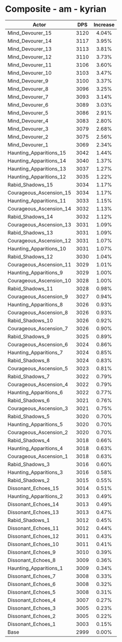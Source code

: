 # Composite - am - kyrian
| Actor | DPS | Increase |
|---|:---:|:---:|
|Mind_Devourer_15|3120|4.04%|
|Mind_Devourer_14|3117|3.95%|
|Mind_Devourer_13|3113|3.81%|
|Mind_Devourer_12|3110|3.73%|
|Mind_Devourer_11|3106|3.60%|
|Mind_Devourer_10|3103|3.47%|
|Mind_Devourer_9|3100|3.37%|
|Mind_Devourer_8|3096|3.25%|
|Mind_Devourer_7|3093|3.14%|
|Mind_Devourer_6|3089|3.03%|
|Mind_Devourer_5|3086|2.91%|
|Mind_Devourer_4|3083|2.80%|
|Mind_Devourer_3|3079|2.68%|
|Mind_Devourer_2|3075|2.56%|
|Mind_Devourer_1|3069|2.34%|
|Haunting_Apparitions_15|3042|1.44%|
|Haunting_Apparitions_14|3040|1.37%|
|Haunting_Apparitions_13|3037|1.27%|
|Haunting_Apparitions_12|3035|1.22%|
|Rabid_Shadows_15|3034|1.17%|
|Courageous_Ascension_15|3034|1.17%|
|Haunting_Apparitions_11|3033|1.15%|
|Courageous_Ascension_14|3032|1.13%|
|Rabid_Shadows_14|3032|1.12%|
|Courageous_Ascension_13|3031|1.09%|
|Rabid_Shadows_13|3031|1.09%|
|Courageous_Ascension_12|3031|1.07%|
|Haunting_Apparitions_10|3031|1.07%|
|Rabid_Shadows_12|3030|1.04%|
|Courageous_Ascension_11|3029|1.01%|
|Haunting_Apparitions_9|3029|1.00%|
|Courageous_Ascension_10|3028|1.00%|
|Rabid_Shadows_11|3028|0.98%|
|Courageous_Ascension_9|3027|0.94%|
|Haunting_Apparitions_8|3026|0.93%|
|Courageous_Ascension_8|3026|0.93%|
|Rabid_Shadows_10|3026|0.92%|
|Courageous_Ascension_7|3026|0.90%|
|Rabid_Shadows_9|3025|0.89%|
|Courageous_Ascension_6|3024|0.86%|
|Haunting_Apparitions_7|3024|0.85%|
|Rabid_Shadows_8|3024|0.83%|
|Courageous_Ascension_5|3023|0.81%|
|Rabid_Shadows_7|3022|0.79%|
|Courageous_Ascension_4|3022|0.79%|
|Haunting_Apparitions_6|3022|0.77%|
|Rabid_Shadows_6|3021|0.76%|
|Courageous_Ascension_3|3021|0.75%|
|Rabid_Shadows_5|3020|0.70%|
|Haunting_Apparitions_5|3020|0.70%|
|Courageous_Ascension_2|3020|0.70%|
|Rabid_Shadows_4|3018|0.66%|
|Haunting_Apparitions_4|3018|0.63%|
|Courageous_Ascension_1|3018|0.63%|
|Rabid_Shadows_3|3016|0.60%|
|Haunting_Apparitions_3|3016|0.58%|
|Rabid_Shadows_2|3015|0.55%|
|Dissonant_Echoes_15|3014|0.51%|
|Haunting_Apparitions_2|3013|0.49%|
|Dissonant_Echoes_14|3013|0.49%|
|Dissonant_Echoes_13|3013|0.47%|
|Rabid_Shadows_1|3012|0.45%|
|Dissonant_Echoes_11|3012|0.44%|
|Dissonant_Echoes_12|3011|0.43%|
|Dissonant_Echoes_10|3011|0.41%|
|Dissonant_Echoes_9|3010|0.39%|
|Dissonant_Echoes_8|3009|0.36%|
|Haunting_Apparitions_1|3009|0.34%|
|Dissonant_Echoes_7|3008|0.33%|
|Dissonant_Echoes_6|3008|0.32%|
|Dissonant_Echoes_5|3008|0.31%|
|Dissonant_Echoes_4|3007|0.27%|
|Dissonant_Echoes_3|3005|0.23%|
|Dissonant_Echoes_2|3005|0.22%|
|Dissonant_Echoes_1|3003|0.15%|
|Base|2999|0.00%|
